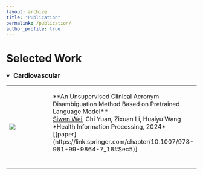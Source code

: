 ```yaml
---
layout: archive
title: "Publication"
permalink: /publication/
author_profile: true
---
```




# Selected Work

<details open markdown=1>
<summary><span style="font-weight: bold; font-size: 1.2em;">&nbsp;Cardiovascular </span></summary>
<table>
	<tr>
	    <td width="40%"><img  src="{{ base_path }}/images/CHIP2023.png"></td>
	    <td width="60%"><p markdown="1">**An Unsupervised Clinical Acronym Disambiguation Method Based on Pretrained Language Model**<br>
       <u>Siwen Wei</u>, Chi Yuan, Zixuan Li, Huaiyu Wang <br>
      *Health Information Processing, 2024* <br>
      [[paper](https://link.springer.com/chapter/10.1007/978-981-99-9864-7_18#Sec5)]<br>
      <br>
      </p></td>
	</tr>
  
</table>
</details>
